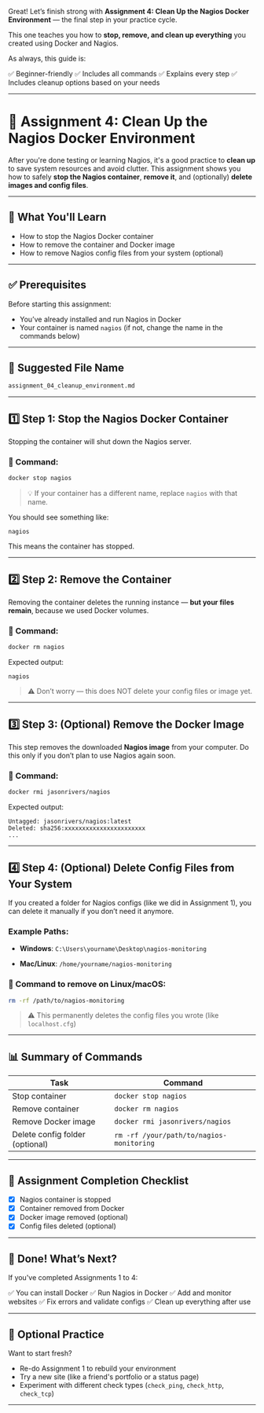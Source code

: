 Great! Let’s finish strong with **Assignment 4: Clean Up the Nagios Docker Environment** — the final step in your practice cycle.

This one teaches you how to **stop, remove, and clean up everything** you created using Docker and Nagios.

As always, this guide is:

✅ Beginner-friendly
✅ Includes all commands
✅ Explains every step
✅ Includes cleanup options based on your needs

---

# 🧹 Assignment 4: Clean Up the Nagios Docker Environment

After you're done testing or learning Nagios, it's a good practice to **clean up** to save system resources and avoid clutter.
This assignment shows you how to safely **stop the Nagios container**, **remove it**, and (optionally) **delete images and config files**.

---

## 🎯 What You'll Learn

* How to stop the Nagios Docker container
* How to remove the container and Docker image
* How to remove Nagios config files from your system (optional)

---

## ✅ Prerequisites

Before starting this assignment:

* You’ve already installed and run Nagios in Docker
* Your container is named `nagios` (if not, change the name in the commands below)

---

## 📄 Suggested File Name

```bash
assignment_04_cleanup_environment.md
```

---

## 1️⃣ Step 1: Stop the Nagios Docker Container

Stopping the container will shut down the Nagios server.

### 🔧 Command:

```bash
docker stop nagios
```

> 💡 If your container has a different name, replace `nagios` with that name.

You should see something like:

```
nagios
```

This means the container has stopped.

---

## 2️⃣ Step 2: Remove the Container

Removing the container deletes the running instance — **but your files remain**, because we used Docker volumes.

### 🔧 Command:

```bash
docker rm nagios
```

Expected output:

```
nagios
```

> ⚠️ Don’t worry — this does NOT delete your config files or image yet.

---

## 3️⃣ Step 3: (Optional) Remove the Docker Image

This step removes the downloaded **Nagios image** from your computer. Do this only if you don’t plan to use Nagios again soon.

### 🔧 Command:

```bash
docker rmi jasonrivers/nagios
```

Expected output:

```
Untagged: jasonrivers/nagios:latest
Deleted: sha256:xxxxxxxxxxxxxxxxxxxxxxx
...
```

---

## 4️⃣ Step 4: (Optional) Delete Config Files from Your System

If you created a folder for Nagios configs (like we did in Assignment 1), you can delete it manually if you don’t need it anymore.

### Example Paths:

* **Windows**:
  `C:\Users\yourname\Desktop\nagios-monitoring`

* **Mac/Linux**:
  `/home/yourname/nagios-monitoring`

### 🧼 Command to remove on Linux/macOS:

```bash
rm -rf /path/to/nagios-monitoring
```

> ⚠️ This permanently deletes the config files you wrote (like `localhost.cfg`)

---

## 📊 Summary of Commands

| Task                            | Command                                  |
| ------------------------------- | ---------------------------------------- |
| Stop container                  | `docker stop nagios`                     |
| Remove container                | `docker rm nagios`                       |
| Remove Docker image             | `docker rmi jasonrivers/nagios`          |
| Delete config folder (optional) | `rm -rf /your/path/to/nagios-monitoring` |

---

## 🎉 Assignment Completion Checklist

* [x] Nagios container is stopped
* [x] Container removed from Docker
* [x] Docker image removed (optional)
* [x] Config files deleted (optional)

---

## 🏁 Done! What’s Next?

If you've completed Assignments 1 to 4:

✅ You can install Docker
✅ Run Nagios in Docker
✅ Add and monitor websites
✅ Fix errors and validate configs
✅ Clean up everything after use

---

## 🔁 Optional Practice

Want to start fresh?

* Re-do Assignment 1 to rebuild your environment
* Try a new site (like a friend's portfolio or a status page)
* Experiment with different check types (`check_ping`, `check_http`, `check_tcp`)

---
